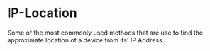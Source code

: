 # IP-Location
Some of the most commonly used methods that are use to find the approximate location of a device from its' IP Address
